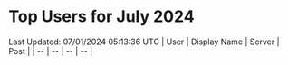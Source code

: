 # Top Users for July 2024
Last Updated: 07/01/2024 05:13:36 UTC
| User | Display Name | Server | Post |
| -- | -- | -- | -- |
